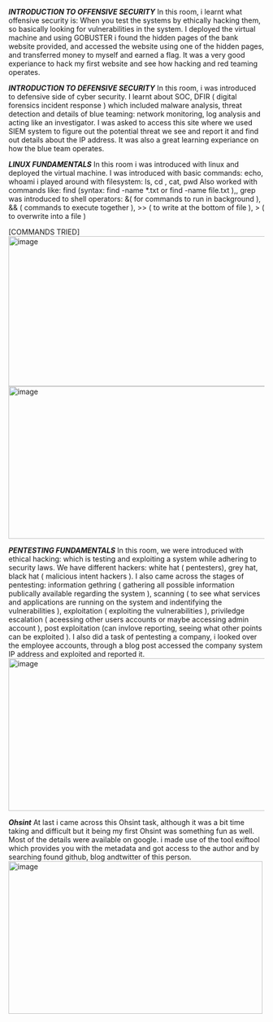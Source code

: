 ***INTRODUCTION TO OFFENSIVE SECURITY***
In this room, i learnt what offensive security is: When you test the systems by ethically hacking them, so basically looking for vulnerabilities in the system. 
I deployed the virtual machine and using GOBUSTER i found the hidden pages of the bank website provided, and accessed the website using one of the hidden pages, and transferred money to myself and earned a flag. It was a very good experiance to hack my first website and see how hacking and red teaming operates. 

***INTRODUCTION TO DEFENSIVE SECURITY***
In this room, i was introduced to defensive side of cyber security. I learnt about SOC, DFIR ( digital forensics incident response ) which included malware analysis, threat detection and details of blue teaming: network monitoring, log analysis and acting like an investigator. 
I was asked to access this site where we used SIEM system to figure out the potential threat we see and report it and find out details about the IP address. It was also a great learning experiance on how the blue team operates. 

***LINUX FUNDAMENTALS***
In this room i was introduced with linux and deployed the virtual machine. 
I was introduced with basic commands: echo, whoami
i played around with filesystem: ls, cd , cat, pwd
Also worked with commands like: find (syntax: find -name *.txt or find -name file.txt ),, grep 
was introduced to shell operators: &( for commands to run in background ), && ( commands to execute together ), >> ( to write at the bottom of file ), > ( to overwrite into a file )





[COMMANDS TRIED] <img width="542" height="295" alt="image" src="https://github.com/user-attachments/assets/3adf09af-6544-439e-b959-90b0ad2c079a" />
<img width="550" height="300" alt="image" src="https://github.com/user-attachments/assets/dbc80b16-88c4-45ac-9f62-47772bb19f3d" />



***PENTESTING FUNDAMENTALS***
In this room, we were introduced with ethical hacking: which is testing and exploiting a system while adhering to security laws. We have different hackers: white hat ( pentesters), grey hat, black hat ( malicious intent hackers ).
I also came across the stages of pentesting: information gethring ( gathering all possible information publically available regarding the system ), scanning ( to see what services and applications are running on the system and indentifying the vulnerabilities ), exploitation ( exploiting the vulnerabilities ), priviledge escalation ( aceessing other users accounts or maybe accessing admin account ), post exploitation (can invlove reporting, seeing what other points can be exploited ).
I also did a task of pentesting a company, i looked over the employee accounts, through a blog post accessed the company system IP address and exploited and reported it. 
<img width="550" height="300" alt="image" src="https://github.com/user-attachments/assets/60996f53-3083-48aa-b76e-fb1ecdc37f08" />



***Ohsint***
At last i came across this Ohsint task, although it was a bit time taking and difficult but it being my first Ohsint was something fun as well. Most of the details were available on google. i made use of the tool exiftool which provides you with the metadata and got access to the author and by searching found github, blog andtwitter of this person. 
<img width="500" height="300" alt="image" src="https://github.com/user-attachments/assets/99bc3136-e30a-40f1-8277-65aeb9a071df" />


